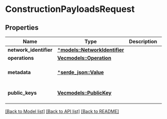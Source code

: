 # ConstructionPayloadsRequest

## Properties
Name | Type | Description | Notes
------------ | ------------- | ------------- | -------------
**network_identifier** | [***models::NetworkIdentifier**](NetworkIdentifier.md) |  | 
**operations** | [**Vec<models::Operation>**](Operation.md) |  | 
**metadata** | [***serde_json::Value**](.md) |  | [optional] [default to None]
**public_keys** | [**Vec<models::PublicKey>**](PublicKey.md) |  | [optional] [default to None]

[[Back to Model list]](../README.md#documentation-for-models) [[Back to API list]](../README.md#documentation-for-api-endpoints) [[Back to README]](../README.md)


